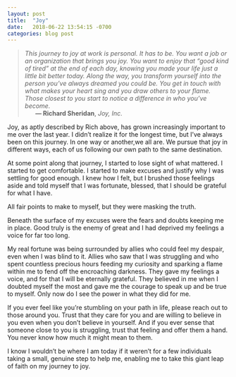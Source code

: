 ```yaml
---
layout: post
title:  "Joy"
date:   2018-06-22 13:54:15 -0700
categories: blog post
---
```


>*This journey to joy at work is personal. It has to be. You want a job or an organization that brings you joy. You want to enjoy that “good kind of tired” at the end of each day, knowing you made your life just a little bit better today. 
Along the way, you transform yourself into the person you’ve always dreamed you could be. You get in touch with what makes your heart sing and you draw others to your flame. Those closest to you start to notice a difference in who you’ve become.*       
&nbsp;&nbsp;&nbsp;&nbsp;&nbsp;&nbsp;__&mdash; Richard Sheridan__, *Joy, Inc.*

Joy, as aptly described by Rich above, has grown increasingly important to me over the last year. I didn’t realize it for the longest time, but I’ve always been on this journey. In one way or another,we all are. We pursue that joy in different ways, each of us following our own path to the same destination. 

At some point along that journey, I started to lose sight of what mattered. I started to get comfortable. I started to make excuses and justify why I was settling for good enough. I knew how I felt, but I brushed those feelings aside and told myself that I was fortunate, blessed, that I should be grateful for what I have. 

All fair points to make to myself, but they were masking the truth. 

Beneath the surface of my excuses were the fears and doubts keeping me in place. Good truly is the enemy of great and I had deprived my feelings a voice for far too long. 

My real fortune was being surrounded by allies who could feel my despair, even when I was blind to it. Allies who saw that I was struggling and who spent countless precious hours feeding my curiosity and sparking a flame within me to fend off the encroaching darkness. They gave my feelings a voice, and for that I will be eternally grateful. They believed in me when I doubted myself the most and gave me the courage to speak up and be true to myself. Only now do I see the power in what they did for me.

If you ever feel like you’re stumbling on your path in life, please reach out to those around you. Trust that they care for you and are willing to believe in you even when you don’t believe in yourself. And if you ever sense that someone close to you is struggling, trust that feeling and offer them a hand. You never know how much it might mean to them. 

I know I wouldn’t be where I am today if it weren’t for a few individuals taking a small, genuine step to help me, enabling me to take this giant leap of faith on my journey to joy. 

 
 





